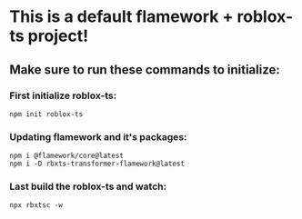 # This is a default flamework + roblox-ts project!
## Make sure to run these commands to initialize:
### First initialize roblox-ts:
```
npm init roblox-ts
```
### Updating flamework and it's packages:
```
npm i @flamework/core@latest
npm i -D rbxts-transformer-flamework@latest
```

### Last build the roblox-ts and watch:
```
npx rbxtsc -w
```
